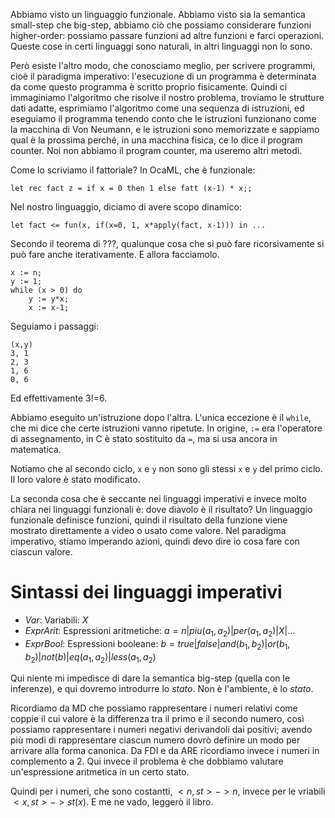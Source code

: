 Abbiamo visto un linguaggio funzionale. Abbiamo visto sia la semantica small-step che big-step, abbiamo ciò che possiamo considerare funzioni higher-order: possiamo passare funzioni ad altre funzioni e farci operazioni. Queste cose in certi linguaggi sono naturali, in altri linguaggi non lo sono.

Però esiste l'altro modo, che conosciamo meglio, per scrivere programmi, cioè il paradigma imperativo: l'esecuzione di un programma è determinata da come questo programma è scritto proprio fisicamente. Quindi ci immaginiamo l'algoritmo che risolve il nostro problema, troviamo le strutture dati adatte, esprimiamo l'algoritmo come una sequenza di istruzioni, ed eseguiamo il programma tenendo conto che le istruzioni funzionano come la macchina di Von Neumann, e le istruzioni sono memorizzate e sappiamo qual è la prossima perché, in una macchina fisica, ce lo dice il program counter. Noi non abbiamo il program counter, ma useremo altri metodi.

Come lo scriviamo il fattoriale? In OcaML, che è funzionale:

```
let rec fact z = if x = 0 then 1 else fatt (x-1) * x;;
```

Nel nostro linguaggio, diciamo di avere scopo dinamico:

```
let fact <= fun(x, if(x=0, 1, x*apply(fact, x-1))) in ...
```

Secondo il teorema di ???, qualunque cosa che si può fare ricorsivamente si può fare anche iterativamente. E allora facciamolo.

```
x := n;
y := 1;
while (x > 0) do
	y := y*x;
	x := x-1;
```

Seguiamo i passaggi:

```
(x,y)
3, 1
2, 3
1, 6
0, 6
```
Ed effettivamente 3!=6.

Abbiamo eseguito un'istruzione dopo l'altra. L'unica eccezione è il `while`, che mi dice che certe istruzioni vanno ripetute. In origine, `:=` era l'operatore di assegnamento, in C è stato sostituito da `=`, ma si usa ancora in matematica.

Notiamo che al secondo ciclo, `x` e `y` non sono gli stessi `x` e `y` del primo ciclo. Il loro valore è stato modificato.

La seconda cosa che è seccante nei linguaggi imperativi e invece molto chiara nei linguaggi funzionali è: dove diavolo è il risultato? Un linguaggio funzionale definisce funzioni, quindi il risultato della funzione viene mostrato direttamente a video o usato come valore. Nel paradigma imperativo, stiamo imperando azioni, quindi devo dire io cosa fare con ciascun valore.

# Sintassi dei linguaggi imperativi

* $Var$: Variabili: $X$
* $ExprArit$: Espressioni aritmetiche: $a = n | piu(a_1,a_2)|per(a_1,a_2)|X|...$
* $ExprBool$: Espressioni booleane: $b=true|false|and(b_1,b_2)|or(b_1,b_2)|not(b)|eq(a_1,a_2)|less(a_1,a_2)$

Qui niente mi impedisce di dare la semantica big-step (quella con le inferenze), e qui dovremo introdurre lo <span class="pink"><i>stato</i></span>. Non è l'ambiente, è lo <span class="pink"><i>stato</i></span>.

Ricordiamo da MD che possiamo rappresentare i numeri relativi come coppie il cui valore è la differenza tra il primo e il secondo numero, così possiamo rappresentare i numeri negativi derivandoli dai positivi; avendo più modi di rappresentare ciascun numero dovrò definire un modo per arrivare alla forma canonica. Da FDI e da ARE ricordiamo invece i numeri in complemento a 2. Qui invece il problema è che dobbiamo valutare un'espressione aritmetica in un certo stato.

Quindi per i numeri, che sono costantti, $<n,st>->n$, invece per le vriabili $<x,st>->st(x)$. E me ne vado, leggerò il libro.